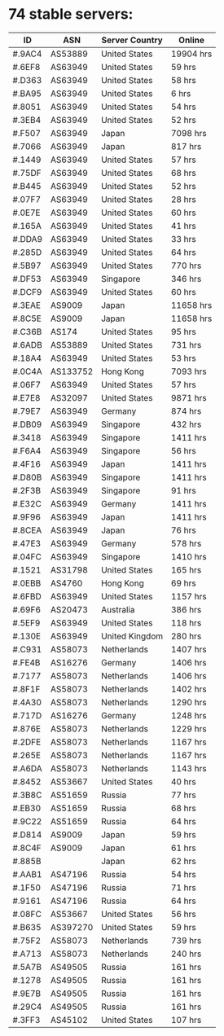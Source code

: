 # 74 stable servers:

| ID | ASN | Server Country | Online |
| ------ | ------ | ------ | ------ |
| #.9AC4 | AS53889 | United States | 19904 hrs |
| #.6EF8 | AS63949 | United States | 59 hrs |
| #.D363 | AS63949 | United States | 58 hrs |
| #.BA95 | AS63949 | United States | 6 hrs |
| #.8051 | AS63949 | United States | 54 hrs |
| #.3EB4 | AS63949 | United States | 52 hrs |
| #.F507 | AS63949 | Japan | 7098 hrs |
| #.7066 | AS63949 | Japan | 817 hrs |
| #.1449 | AS63949 | United States | 57 hrs |
| #.75DF | AS63949 | United States | 68 hrs |
| #.B445 | AS63949 | United States | 52 hrs |
| #.07F7 | AS63949 | United States | 28 hrs |
| #.0E7E | AS63949 | United States | 60 hrs |
| #.165A | AS63949 | United States | 41 hrs |
| #.DDA9 | AS63949 | United States | 33 hrs |
| #.285D | AS63949 | United States | 64 hrs |
| #.5B97 | AS63949 | United States | 770 hrs |
| #.DF53 | AS63949 | Singapore | 346 hrs |
| #.DCF9 | AS63949 | United States | 60 hrs |
| #.3EAE | AS9009 | Japan | 11658 hrs |
| #.8C5E | AS9009 | Japan | 11658 hrs |
| #.C36B | AS174 | United States | 95 hrs |
| #.6ADB | AS53889 | United States | 731 hrs |
| #.18A4 | AS63949 | United States | 53 hrs |
| #.0C4A | AS133752 | Hong Kong | 7093 hrs |
| #.06F7 | AS63949 | United States | 57 hrs |
| #.E7E8 | AS32097 | United States | 9871 hrs |
| #.79E7 | AS63949 | Germany | 874 hrs |
| #.DB09 | AS63949 | Singapore | 432 hrs |
| #.3418 | AS63949 | Singapore | 1411 hrs |
| #.F6A4 | AS63949 | Singapore | 56 hrs |
| #.4F16 | AS63949 | Japan | 1411 hrs |
| #.D80B | AS63949 | Singapore | 1411 hrs |
| #.2F3B | AS63949 | Singapore | 91 hrs |
| #.E32C | AS63949 | Germany | 1411 hrs |
| #.9F96 | AS63949 | Japan | 1411 hrs |
| #.8CEA | AS63949 | Japan | 76 hrs |
| #.47E3 | AS63949 | Germany | 578 hrs |
| #.04FC | AS63949 | Singapore | 1410 hrs |
| #.1521 | AS31798 | United States | 165 hrs |
| #.0EBB | AS4760 | Hong Kong | 69 hrs |
| #.6FBD | AS63949 | United States | 1157 hrs |
| #.69F6 | AS20473 | Australia | 386 hrs |
| #.5EF9 | AS63949 | United States | 118 hrs |
| #.130E | AS63949 | United Kingdom | 280 hrs |
| #.C931 | AS58073 | Netherlands | 1407 hrs |
| #.FE4B | AS16276 | Germany | 1406 hrs |
| #.7177 | AS58073 | Netherlands | 1406 hrs |
| #.8F1F | AS58073 | Netherlands | 1402 hrs |
| #.4A30 | AS58073 | Netherlands | 1290 hrs |
| #.717D | AS16276 | Germany | 1248 hrs |
| #.876E | AS58073 | Netherlands | 1229 hrs |
| #.2DFE | AS58073 | Netherlands | 1167 hrs |
| #.265E | AS58073 | Netherlands | 1167 hrs |
| #.A6DA | AS58073 | Netherlands | 1143 hrs |
| #.8452 | AS53667 | United States | 40 hrs |
| #.3B8C | AS51659 | Russia | 77 hrs |
| #.EB30 | AS51659 | Russia | 68 hrs |
| #.9C22 | AS51659 | Russia | 64 hrs |
| #.D814 | AS9009 | Japan | 59 hrs |
| #.8C4F | AS9009 | Japan | 61 hrs |
| #.885B |  | Japan | 62 hrs |
| #.AAB1 | AS47196 | Russia | 54 hrs |
| #.1F50 | AS47196 | Russia | 71 hrs |
| #.9161 | AS47196 | Russia | 64 hrs |
| #.08FC | AS53667 | United States | 56 hrs |
| #.B635 | AS397270 | United States | 59 hrs |
| #.75F2 | AS58073 | Netherlands | 739 hrs |
| #.A713 | AS58073 | Netherlands | 240 hrs |
| #.5A7B | AS49505 | Russia | 161 hrs |
| #.1278 | AS49505 | Russia | 161 hrs |
| #.9E7B | AS49505 | Russia | 161 hrs |
| #.29C4 | AS49505 | Russia | 161 hrs |
| #.3FF3 | AS45102 | United States | 107 hrs |

